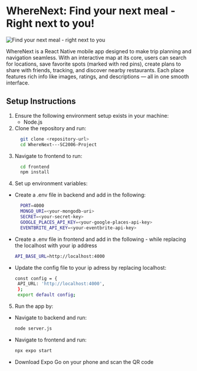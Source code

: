 # WhereNext: Find your next meal - Right next to you!
![Find your next meal - right next to you](https://github.com/user-attachments/assets/c7586fbf-a161-4a9f-9531-644dda973a43)

WhereNext is a React Native mobile app designed to make trip planning and navigation seamless. With an interactive map at its core, users can search for locations, save favorite spots (marked with red pins), create plans to share with friends, tracking, and discover nearby restaurants. Each place features rich info like images, ratings, and descriptions — all in one smooth interface.

## Setup Instructions
1. Ensure the following environment setup exists in your machine:
   - Node.js 
2. Clone the repository and run:
   ```bash
     git clone <repository-url>
     cd WhereNext---SC2006-Project
   ```
3. Navigate to frontend to run:
   ```bash
     cd frontend
     npm install
   ```
4. Set up environment variables:
  - Create a .env file in backend and add in the following:
    ```bash
      PORT=4000
      MONGO_URI=<your-mongodb-uri>
      SECRET=<your-secret-key>
      GOOGLE_PLACES_API_KEY=<your-google-places-api-key>
      EVENTBRITE_API_KEY=<your-eventbrite-api-key>
    ```
  - Create a .env file in frontend and add in the following - while replacing the localhost with your ip address
    ```bash
    API_BASE_URL=http://localhost:4000
    ```
 - Update the config file to your ip adress by replacing localhost:
   ```bash
   const config = {
    API_URL: 'http://localhost:4000',
    };
    export default config;
   ```
5. Run the app by:
- Navigate to backend and run:
  ```bash
  node server.js
  ```
- Navigate to frontend and run:
  ```bash
  npx expo start
  ```
- Download Expo Go on your phone and scan the QR code

## 
